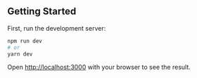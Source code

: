 ## Getting Started

First, run the development server:

```bash
npm run dev
# or
yarn dev
```

Open [http://localhost:3000]([http://localhost:3000](https://nf-ts-finder.vercel.app/)) with your browser to see the result.


